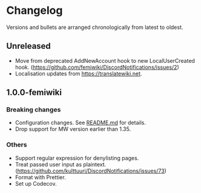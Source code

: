 # Changelog

Versions and bullets are arranged chronologically from latest to oldest.

## Unreleased

- Move from deprecated AddNewAccount hook to new LocalUserCreated hook. (https://github.com/femiwiki/DiscordNotifications/issues/2)
- Localisation updates from https://translatewiki.net.

## 1.0.0-femiwiki

### Breaking changes

- Configuration changes. See [README.md] for details.
- Drop support for MW version earlier than 1.35.

### Others

- Support regular expression for denylisting pages.
- Treat passed user input as plaintext. (https://github.com/kulttuuri/DiscordNotifications/issues/73)
- Format with Prettier.
- Set up Codecov.

[readme.md]: https://github.com/femiwiki/DiscordNotifications/blob/main/README.md
